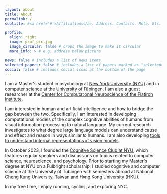 ```yaml
---
layout: about
title: About
permalink: /
subtitle: #<a href='#'>Affiliations</a>. Address. Contacts. Moto. Etc.

profile:
  align: right
  image: prof_pic.jpg
  image_circular: false # crops the image to make it circular
  more_info: > # e.g. address below picture

news: false # includes a list of news items
selected_papers: false # includes a list of papers marked as "selected={true}"
social: false # includes social icons at the bottom of the page
---
```


<!-- 
## Instructions:

Write your biography here. Tell the world about yourself. Link to your favorite [subreddit](http://reddit.com). You can put a picture in, too. The code is already in, just name your picture `prof_pic.jpg` and put it in the `img/` folder.

Put your address / P.O. box / other info right below your picture. You can also disable any of these elements by editing `profile` property of the YAML header of your `_pages/about.md`. Edit `_bibliography/papers.bib` and Jekyll will render your [publications page](/al-folio/publications/) automatically.

Link to your social media connections, too. This theme is set up to use [Font Awesome icons](https://fontawesome.com/) and [Academicons](https://jpswalsh.github.io/academicons/), like the ones below. Add your Facebook, Twitter, LinkedIn, Google Scholar, or just disable all of them. 
-->

I am a Master's student in psychology at [New York University (NYU)](https://www.nyu.edu/) and in computer science at the [University of Tübingen](https://uni-tuebingen.de/en/). I am also a guest researcher at the [Center for Computational Neuroscience of the Flatiron Institute](https://www.simonsfoundation.org/flatiron/center-for-computational-neuroscience/).

I am interested in human and artificial intelligence and how to bridge the gap between the two. Specifically, I am interested in developing computational models of the complex cognitive abilities of humans from visual information processing to natural language. My current research investigates to what degree large language models can understand cause and effect and reason in ways similar to humans. I am also developing [tools to understand internal representations of vision models](https://github.com/plenoptic-org/plenoptic).

In October 2023, I founded the [Cognitive Science Club at NYU](https://haannaa.notion.site/Cognitive-Science-Club-NYU-b96d8d3c5a9b473f8afd7872a2bcae14), which features regular speakers and discussions on topics related to computer science, neuroscience, and psychology. Prior to starting my Master's degree at NYU on a Fulbright scholarship, I studied cognitive and computer science at the University of Tübingen with semesters abroad at National Cheng Kung University, Taiwan and Hong Kong University (HKU). 

In my free time, I enjoy running, cycling, and exploring NYC.
